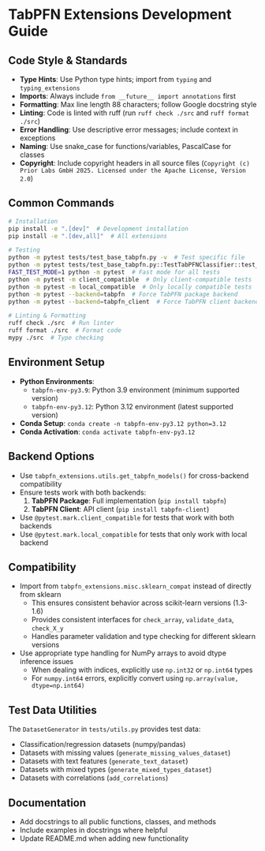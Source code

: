 # TabPFN Extensions Development Guide

## Code Style & Standards
- **Type Hints**: Use Python type hints; import from `typing` and `typing_extensions`
- **Imports**: Always include `from __future__ import annotations` first
- **Formatting**: Max line length 88 characters; follow Google docstring style
- **Linting**: Code is linted with ruff (run `ruff check ./src` and `ruff format ./src`)
- **Error Handling**: Use descriptive error messages; include context in exceptions
- **Naming**: Use snake_case for functions/variables, PascalCase for classes
- **Copyright**: Include copyright headers in all source files (`Copyright (c) Prior Labs GmbH 2025. Licensed under the Apache License, Version 2.0`)

## Common Commands
```bash
# Installation
pip install -e ".[dev]"  # Development installation
pip install -e ".[dev,all]"  # All extensions

# Testing
python -m pytest tests/test_base_tabpfn.py -v  # Test specific file
python -m pytest tests/test_base_tabpfn.py::TestTabPFNClassifier::test_fit_predict -v  # Single test
FAST_TEST_MODE=1 python -m pytest  # Fast mode for all tests
python -m pytest -m client_compatible  # Only client-compatible tests
python -m pytest -m local_compatible  # Only locally compatible tests
python -m pytest --backend=tabpfn  # Force TabPFN package backend
python -m pytest --backend=tabpfn_client  # Force TabPFN client backend

# Linting & Formatting
ruff check ./src  # Run linter
ruff format ./src  # Format code
mypy ./src  # Type checking
```

## Environment Setup
- **Python Environments**:
  - `tabpfn-env-py3.9`: Python 3.9 environment (minimum supported version)
  - `tabpfn-env-py3.12`: Python 3.12 environment (latest supported version)
- **Conda Setup**: `conda create -n tabpfn-env-py3.12 python=3.12`
- **Conda Activation**: `conda activate tabpfn-env-py3.12`

## Backend Options
- Use `tabpfn_extensions.utils.get_tabpfn_models()` for cross-backend compatibility
- Ensure tests work with both backends:
  1. **TabPFN Package**: Full implementation (`pip install tabpfn`)
  2. **TabPFN Client**: API client (`pip install tabpfn-client`)
- Use `@pytest.mark.client_compatible` for tests that work with both backends
- Use `@pytest.mark.local_compatible` for tests that only work with local backend

## Compatibility
- Import from `tabpfn_extensions.misc.sklearn_compat` instead of directly from sklearn
  - This ensures consistent behavior across scikit-learn versions (1.3-1.6)
  - Provides consistent interfaces for `check_array`, `validate_data`, `check_X_y`
  - Handles parameter validation and type checking for different sklearn versions
- Use appropriate type handling for NumPy arrays to avoid dtype inference issues
  - When dealing with indices, explicitly use `np.int32` or `np.int64` types
  - For `numpy.int64` errors, explicitly convert using `np.array(value, dtype=np.int64)`

## Test Data Utilities
The `DatasetGenerator` in `tests/utils.py` provides test data:
- Classification/regression datasets (numpy/pandas)
- Datasets with missing values (`generate_missing_values_dataset`)
- Datasets with text features (`generate_text_dataset`)
- Datasets with mixed types (`generate_mixed_types_dataset`)
- Datasets with correlations (`add_correlations`)

## Documentation
- Add docstrings to all public functions, classes, and methods
- Include examples in docstrings where helpful
- Update README.md when adding new functionality
